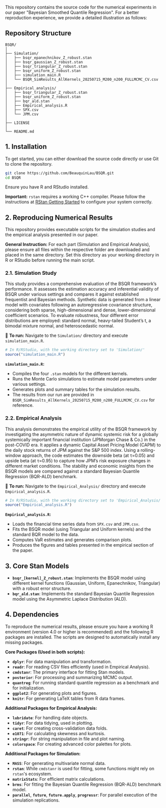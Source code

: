 This repository contains the source code for the numerical experiments in our paper "Bayesian Smoothed Quantile Regression". For a better reproduction experience, we provide a detailed illustration as follows:

## Repository Structure

```text
BSQR/
│
├── Simulation/
│   ├── bsqr_epanechnikov_Z_robust.stan
│   ├── bsqr_gaussian_Z_robust.stan
│   ├── bsqr_triangular_Z_robust.stan
│   ├── bsqr_uniform_Z_robust.stan
│   ├── simulation_main.R
│   └── BSQR_SimResults_AllKernels_20250715_M200_n200_FULLMCMC_CV.csv
│
├── Empirical_analysis/
│   ├── bsqr_triangular_Z_robust.stan
│   ├── bsqr_uniform_Z_robust.stan
│   ├── bqr_ald.stan
│   ├── Empirical_analysis.R
│   ├── SPX.csv
│   └── JPM.csv
│
├── LICENSE
│
└── README.md
```

## 1. Installation

To get started, you can either download the source code directly or use Git to clone the repository.

```bash
git clone https://github.com/BeauquinLau/BSQR.git
cd BSQR
```

Ensure you have R and RStudio installed. 

**Important:** `rstan` requires a working C++ compiler. Please follow the instructions at [RStan Getting Started](https://github.com/stan-dev/rstan/wiki/RStan-Getting-Started) to configure your system correctly.

## 2. Reproducing Numerical Results

This repository provides executable scripts for the simulation studies and the empirical analysis presented in our paper.

**General Instruction:** For each part (Simulation and Empirical Analysis), please ensure all files within the respective folder are downloaded and placed in the same directory. Set this directory as your working directory in R or RStudio before running the main script.

### 2.1. Simulation Study

This study provides a comprehensive evaluation of the BSQR framework’s performance. It assesses the estimation accuracy and inferential validity of BSQR under various settings and compares it against established frequentist and Bayesian methods. Synthetic data is generated from a linear model with covariates following an autoregressive covariance structure, considering both sparse, high-dimensional and dense, lower-dimensional coefficient scenarios. To evaluate robustness, four different error distributions are employed: standard normal, heavy-tailed Student’s t, a bimodal mixture normal, and heteroscedastic normal.

📌 **To run:** Navigate to the `Simulation/` directory and execute `simulation_main.R`.

```R
# In R/RStudio, with the working directory set to 'Simulation/'
source("simulation_main.R")
```

**`simulation_main.R`:**
*   Compiles the four `.stan` models for the different kernels.
*   Runs the Monte Carlo simulations to estimate model parameters under various settings.
*   Generates plots and summary tables for the simulation results.
*   The results from our run are provided in `BSQR_SimResults_AllKernels_20250715_M200_n200_FULLMCMC_CV.csv` for reference.

### 2.2. Empirical Analysis

This analysis demonstrates the empirical utility of the BSQR framework by investigating the asymmetric nature of dynamic systemic risk for a globally systemically important financial institution (JPMorgan Chase & Co.) in the post-COVID era. It applies a dynamic Capital Asset Pricing Model (CAPM) to the daily stock returns of JPM against the S&P 500 index. Using a rolling-window approach, the code estimates the downside beta (at τ=0.05) and upside beta (at τ=0.95) to capture how JPM’s risk exposure changes in different market conditions. The stability and economic insights from the BSQR models are compared against a standard Bayesian Quantile Regression (BQR-ALD) benchmark.

📌 **To run:** Navigate to the `Empirical_Analysis/` directory and execute `Empirical_analysis.R`.

```R
# In R/RStudio, with the working directory set to 'Empirical_Analysis/'
source("Empirical_analysis.R")
```
**`Empirical_analysis.R`:**
*   Loads the financial time series data from `SPX.csv` and `JPM.csv`.
*   Fits the BSQR model (using Triangular and Uniform kernels) and the standard BQR model to the data.
*   Computes VaR estimates and generates comparison plots.
*   Produces the figures and tables presented in the empirical section of the paper.


## 3. Core Stan Models

*   **`bsqr_[kernel]_Z_robust.stan`**: Implements the BSQR model using different kernel functions (Gaussian, Uniform, Epanechnikov, Triangular) with a robust error structure.
*   **`bqr_ald.stan`**: Implements the standard Bayesian Quantile Regression model using the Asymmetric Laplace Distribution (ALD).


## 4. Dependencies

To reproduce the numerical results, please ensure you have a working R environment (version 4.0 or higher is recommended) and the following R packages are installed. The scripts are designed to automatically install any missing packages.

**Core Packages (Used in both scripts):**
*   **`dplyr`**: For data manipulation and transformation.
*   **`readr`**: For reading CSV files efficiently (used in Empirical Analysis).
*   **`cmdstanr`**: The primary interface for fitting Stan models.
*   **`posterior`**: For processing and summarizing MCMC output.
*   **`quantreg`**: For running standard quantile regression as a benchmark and for initialization.
*   **`ggplot2`**: For generating plots and figures.
*   **`knitr`**: For generating LaTeX tables from R data frames.

**Additional Packages for Empirical Analysis:**
*   **`lubridate`**: For handling date objects.
*   **`tidyr`**: For data tidying, used in plotting.
*   **`caret`**: For creating cross-validation data folds.
*   **`e1071`**: For calculating skewness and kurtosis.
*   **`stringr`**: For string manipulation in file and plot naming.
*   **`colorspace`**: For creating advanced color palettes for plots.

**Additional Packages for Simulation:**
*   **`MASS`**: For generating multivariate normal data.
*   **`rstan`**: While `cmdstanr` is used for fitting, some functions might rely on `rstan`'s ecosystem.
*   **`matrixStats`**: For efficient matrix calculations.
*   **`brms`**: For fitting the Bayesian Quantile Regression (BQR-ALD) benchmark model.
*   **`parallel`**, **`future`**, **`future.apply`**, **`progressr`**: For parallel execution of the simulation replications.

